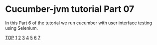Cucumber-jvm tutorial Part 07
=============================

In this Part 6 of the tutorial we run cucumber with user interface testing using Selenium.

[TOP](https://github.com/ngpanwei/cucumber-jvm-tutorial/blob/master/README.md)
[1](https://github.com/ngpanwei/cucumber-jvm-tutorial/blob/master/bdd-part-01-skeleton/README.md)
[2](https://github.com/ngpanwei/cucumber-jvm-tutorial/blob/master/bdd-part-02-features/README.md)
[3](https://github.com/ngpanwei/cucumber-jvm-tutorial/blob/master/bdd-part-03-test-skeleton/README.md)
[4](https://github.com/ngpanwei/cucumber-jvm-tutorial/blob/master/bdd-part-04-test-code/README.md)
[5](https://github.com/ngpanwei/cucumber-jvm-tutorial/blob/master/bdd-part-05-elaborate/README.md)
[6](https://github.com/ngpanwei/cucumber-jvm-tutorial/blob/master/bdd-part-06-spring/README.md)
[7](https://github.com/ngpanwei/cucumber-jvm-tutorial/blob/master/bdd-part-07-selenium/README.md)